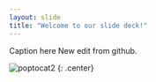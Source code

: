 ```yaml
---
layout: slide
title: "Welcome to our slide deck!"
---
```


Caption here
New edit from github. 

![poptocat2](https://octodex.github.com/images/poptocat_v2.png)
{: .center}
